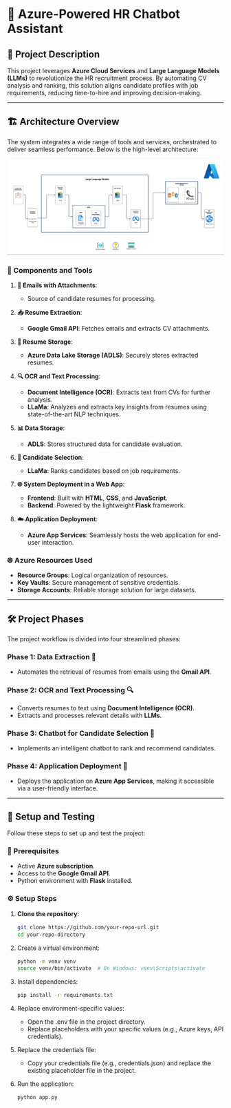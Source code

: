 # 🚀 Azure-Powered HR Chatbot Assistant

## 📖 Project Description
This project leverages **Azure Cloud Services** and **Large Language Models (LLMs)** to revolutionize the HR recruitment process. By automating CV analysis and ranking, this solution aligns candidate profiles with job requirements, reducing time-to-hire and improving decision-making.

---

## 🏗️ Architecture Overview
The system integrates a wide range of tools and services, orchestrated to deliver seamless performance. Below is the high-level architecture:

![Architecture Diagram](notebooks/architecture.jpg) <!-- Replace with the correct path to your image -->

### 🔧 Components and Tools
1. **📧 Emails with Attachments**:
   - Source of candidate resumes for processing.

2. **📥 Resume Extraction**:
   - **Google Gmail API**: Fetches emails and extracts CV attachments.

3. **📂 Resume Storage**:
   - **Azure Data Lake Storage (ADLS)**: Securely stores extracted resumes.

4. **🔍 OCR and Text Processing**:
   - **Document Intelligence (OCR)**: Extracts text from CVs for further analysis.
   - **LLaMa**: Analyzes and extracts key insights from resumes using state-of-the-art NLP techniques.

5. **📊 Data Storage**:
   - **ADLS**: Stores structured data for candidate evaluation.

6. **🤖 Candidate Selection**:
   - **LLaMa**: Ranks candidates based on job requirements.

7. **🌐 System Deployment in a Web App**:
   - **Frontend**: Built with **HTML**, **CSS**, and **JavaScript**.
   - **Backend**: Powered by the lightweight **Flask** framework.

8. **☁️ Application Deployment**:
   - **Azure App Services**: Seamlessly hosts the web application for end-user interaction.

### 🌐 Azure Resources Used
- **Resource Groups**: Logical organization of resources.
- **Key Vaults**: Secure management of sensitive credentials.
- **Storage Accounts**: Reliable storage solution for large datasets.

---

## 🛠️ Project Phases
The project workflow is divided into four streamlined phases:

### **Phase 1: Data Extraction** 📧
- Automates the retrieval of resumes from emails using the **Gmail API**.

### **Phase 2: OCR and Text Processing** 🔍
- Converts resumes to text using **Document Intelligence (OCR)**.
- Extracts and processes relevant details with **LLMs**.

### **Phase 3: Chatbot for Candidate Selection** 🤖
- Implements an intelligent chatbot to rank and recommend candidates.

### **Phase 4: Application Deployment** 🚀
- Deploys the application on **Azure App Services**, making it accessible via a user-friendly interface.

---

## 🚀 Setup and Testing
Follow these steps to set up and test the project:

### 🛑 Prerequisites
- Active **Azure subscription**.
- Access to the **Google Gmail API**.
- Python environment with **Flask** installed.

### ⚙️ Setup Steps
1. **Clone the repository**:
   ```bash
   git clone https://github.com/your-repo-url.git
   cd your-repo-directory

   
2. Create a virtual environment:
   ```bash
   python -m venv venv
   source venv/bin/activate  # On Windows: venv\Scripts\activate

3. Install dependencies:
   ```bash
   pip install -r requirements.txt

4. Replace environment-specific values:
   - Open the .env file in the project directory.
   - Replace placeholders with your specific values (e.g., Azure keys, API credentials).
   
5. Replace the credentials file:
   - Copy your credentials file (e.g., credentials.json) and replace the existing placeholder file in the project.

6. Run the application:
   ```bash
   python app.py

